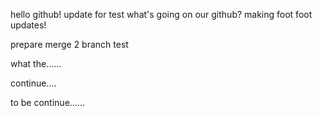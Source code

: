 hello github!
update for test
what's going on our github?
making foot 
foot updates!








prepare merge 2
branch test






what the......



continue....




to be continue......